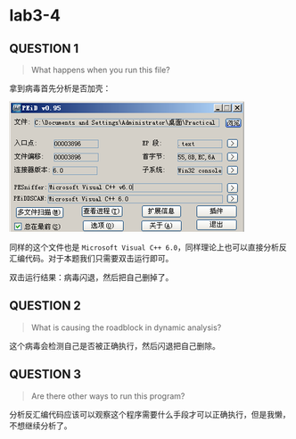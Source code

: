 # lab3-4

## QUESTION 1

> What happens when you run this file?

拿到病毒首先分析是否加壳：

![04.exe.PEiD](../../../.gitbook/assets/04.exe.PEiD.png)

同样的这个文件也是 `Microsoft Visual C++ 6.0`，同样理论上也可以直接分析反汇编代码。对于本题我们只需要双击运行即可。

双击运行结果：病毒闪退，然后把自己删掉了。

## QUESTION 2

> What is causing the roadblock in dynamic analysis?

这个病毒会检测自己是否被正确执行，然后闪退把自己删除。

## QUESTION 3

> Are there other ways to run this program?

分析反汇编代码应该可以观察这个程序需要什么手段才可以正确执行，但是我懒，不想继续分析了。
